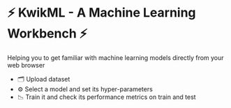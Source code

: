 # ⚡ KwikML - A Machine Learning Workbench ⚡ #

Helping you to get familiar with machine learning models directly from your web browser

- 🗂️ Upload dataset
- ⚙️ Select a model and set its hyper-parameters
- 📉 Train it and check its performance metrics on train and test 